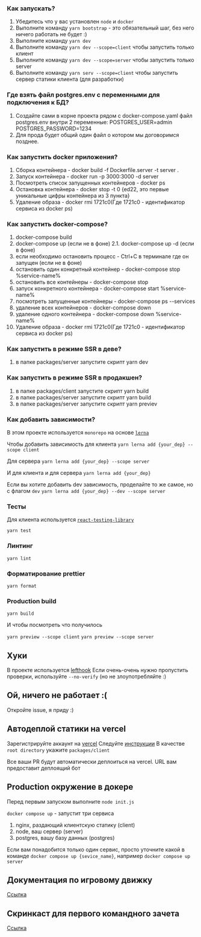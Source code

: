 ### Как запускать?

1. Убедитесь что у вас установлен `node` и `docker`
2. Выполните команду `yarn bootstrap` - это обязательный шаг, без него ничего работать не будет :)
3. Выполните команду `yarn dev`
4. Выполните команду `yarn dev --scope=client` чтобы запустить только клиент
5. Выполните команду `yarn dev --scope=server` чтобы запустить только server
6. Выполните команду `yarn serv --scope=client` чтобы запустить сервер статики клиента (для разработки)

### Где взять файл postgres.env с переменными для подключения к БД?

1. Создайте сами в корне проекта рядом с docker-compose.yaml файл postgres.env
   внутри 2 переменные:
   POSTGRES_USER=admin
   POSTGRES_PASSWORD=1234
2. Для прода будет общий один файл о котором мы договоримся позднее.

### Как запустить docker приложения?

1. Сборка контейнера - docker build -f Dockerfile.server -t server .
2. Запуск контейнера - docker run -p 3000:3000 -d server
3. Посмотреть список запущенных контейнеров - docker ps
4. Остановка контейнера - docker stop -t 0 {ed22, это первые уникальные цифры контейнера из 3 пункта}
5. Удаление образа - docker rmi 1721c0(Где 1721c0 - идентификатор сервиса из docker ps)

### Как запустить docker-compose?

1. docker-compose build
2. docker-compose up (если не в фоне)
   2.1. docker-compose up -d (если в фоне)
3. если необходимо остановить процесс - Ctrl+C в терминале где он запущен (если не в фоне)
4. остановить один конкретный контейнер - docker-compose stop %service-name%
5. остановить все контейнеры - docker-compose stop
6. запуск конкретного контейнера - docker-compose start %service-name%
7. посмотреть запущенные контейнеры - docker-compose ps --services
8. удаление всех контейнеров - docker-compose down
9. удаление одного контейнера - docker-compose down %service-name%
10. Удаление образа - docker rmi 1721c0(Где 1721c0 - идентификатор сервиса из docker ps)

### Как запустить в режиме SSR в деве?

1. в папке packages/server запустите скрипт yarn dev

### Как запустить в режиме SSR в продакшен?

1. в папке packages/client запустите скрипт yarn build
2. в папке packages/server запустите скрипт yarn build
3. в папке packages/server запустите скрипт yarn previev

### Как добавить зависимости?

В этом проекте используется `monorepo` на основе [`lerna`](https://github.com/lerna/lerna)

Чтобы добавить зависимость для клиента
`yarn lerna add {your_dep} --scope client`

Для сервера
`yarn lerna add {your_dep} --scope server`

И для клиента и для сервера
`yarn lerna add {your_dep}`

Если вы хотите добавить dev зависимость, проделайте то же самое, но с флагом `dev`
`yarn lerna add {your_dep} --dev --scope server`

### Тесты

Для клиента используется [`react-testing-library`](https://testing-library.com/docs/react-testing-library/intro/)

`yarn test`

### Линтинг

`yarn lint`

### Форматирование prettier

`yarn format`

### Production build

`yarn build`

И чтобы посмотреть что получилось

`yarn preview --scope client`
`yarn preview --scope server`

## Хуки

В проекте используется [lefthook](https://github.com/evilmartians/lefthook)
Если очень-очень нужно пропустить проверки, используйте `--no-verify` (но не злоупотребляйте :)

## Ой, ничего не работает :(

Откройте issue, я приду :)

## Автодеплой статики на vercel

Зарегистрируйте аккаунт на [vercel](https://vercel.com/)
Следуйте [инструкции](https://vitejs.dev/guide/static-deploy.html#vercel-for-git)
В качестве `root directory` укажите `packages/client`

Все ваши PR будут автоматически деплоиться на vercel. URL вам предоставит деплоящий бот

## Production окружение в докере

Перед первым запуском выполните `node init.js`

`docker compose up` - запустит три сервиса

1. nginx, раздающий клиентскую статику (client)
2. node, ваш сервер (server)
3. postgres, вашу базу данных (postgres)

Если вам понадобится только один сервис, просто уточните какой в команде
`docker compose up {sevice_name}`, например `docker compose up server`

## Документация по игровому движку

[Ссылка](packages/client/src/engine/README.md)

## Скринкаст для первого командного зачета

[Ссылка](https://www.youtube.com/watch?v=VK6FW-lDsPw)
